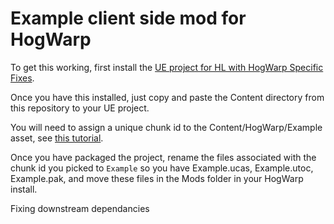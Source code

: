 # Example client side mod for HogWarp

To get this working, first install the [UE project for HL with HogWarp Specific Fixes](https://github.com/ddermanov/PhoenixUProj-HogWarp-Fix).

Once you have this installed, just copy and paste the Content directory from this repository to your UE project.

You will need to assign a unique chunk id to the Content/HogWarp/Example asset, see [this tutorial](https://modding.wiki/en/hogwartslegacy/developers/getting-started).

Once you have packaged the project, rename the files associated with the chunk id you picked to `Example` so you have Example.ucas, Example.utoc, Example.pak, and move these files in the Mods folder in your HogWarp install.

Fixing downstream dependancies
